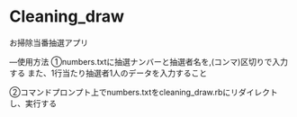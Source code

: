 # Cleaning_draw
お掃除当番抽選アプリ

—使用方法
①numbers.txtに抽選ナンバーと抽選者名を,(コンマ)区切りで入力する
また、1行当たり抽選者1人のデータを入力すること

②コマンドプロンプト上でnumbers.txtをcleaning_draw.rbにリダイレクトし、実行する



